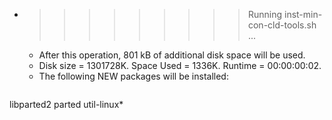 * >>>>>>>>> Running inst-min-con-cld-tools.sh ...
  * After this operation, 801 kB of additional disk space will be used.
  * Disk size = 1301728K. Space Used = 1336K. Runtime = 00:00:00:02.
  * The following NEW packages will be installed:
  ```bash
libparted2 parted util-linux*
  ```
